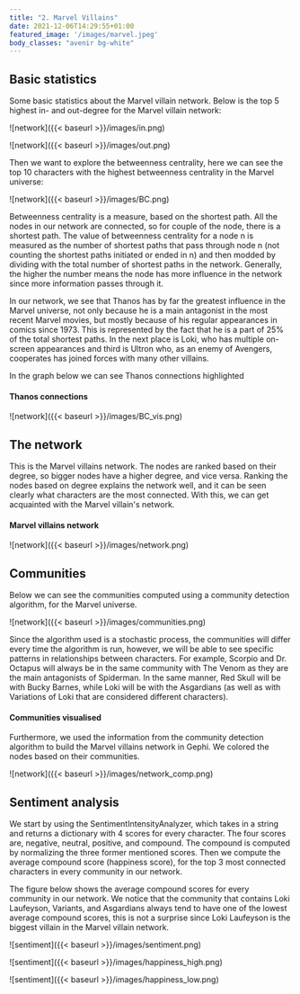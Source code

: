 ```yaml
---
title: "2. Marvel Villains"
date: 2021-12-06T14:29:55+01:00
featured_image: '/images/marvel.jpeg'
body_classes: "avenir bg-white"
---
```


## Basic statistics

Some basic statistics about the Marvel villain network. Below is the top 5 highest in- and out-degree for the Marvel villain network: 

![network]({{< baseurl >}}/images/in.png)

![network]({{< baseurl >}}/images/out.png)
 

Then we want to explore the betweenness centrality, here we can see the top 10 characters with the highest betweenness centrality in the Marvel universe:

![network]({{< baseurl >}}/images/BC.png)


Betweenness centrality is a measure, based on the shortest path. All the nodes in our network are connected, so for couple of the node, there is a shortest path. The value of betweenness centrality for a node n is measured as the number of shortest paths that pass through node n (not counting the shortest paths initiated or ended in n) and then modded by dividing with the total number of shortest paths in the network. Generally, the higher the number means the node has more influence in the network since more information passes through it.

In our network, we see that Thanos has by far the greatest influence in the Marvel universe, not only because he is a main antagonist in the most recent Marvel movies, but mostly because of his regular appearances in comics since 1973. This is represented by the fact that he is a part of 25% of the total shortest paths. In the next place is Loki, who has multiple on-screen appearances and third is Ultron who, as an enemy of Avengers, cooperates has joined forces with many other villains.

In the graph below we can see Thanos connections highlighted

#### Thanos connections
![network]({{< baseurl >}}/images/BC_vis.png)

## The network

This is the Marvel villains network. The nodes are ranked based on their degree, so bigger nodes have a higher degree, and vice versa. Ranking the nodes based on degree explains the network well, and it can be seen clearly what characters are the most connected. With this, we can get acquainted with the Marvel villain's network.

#### Marvel villains network

![network]({{< baseurl >}}/images/network.png)

## Communities

Below we can see the communities computed using a community detection algorithm, for the Marvel universe.  

![network]({{< baseurl >}}/images/communities.png)

Since the algorithm used is a stochastic process, the communities will differ every time the algorithm is run, however, we will be able to see specific patterns in relationships between characters. For example, Scorpio and Dr. Octapus will always be in the same community with The Venom as they are the main antagonists of Spiderman. In the same manner, Red Skull will be with Bucky Barnes, while Loki will be with the Asgardians (as well as with Variations of Loki that are considered different characters).

#### Communities visualised 

Furthermore, we used the information from the community detection algorithm to build the Marvel villains network in Gephi. We colored the nodes based on their communities.

![network]({{< baseurl >}}/images/network_comp.png)


## Sentiment analysis

We start by using the SentimentIntensityAnalyzer, which takes in a string and returns a dictionary with 4 scores for every character. The four scores are, negative, neutral, positive, and compound. The compound is computed by normalizing the three former mentioned scores. Then we compute the average compound score (happiness score), for the top 3 most connected characters in every community in our network.

The figure below shows the average compound scores for every community in our network. We notice that the community that contains Loki Laufeyson, Variants, and Asgardians always tend to have one of the lowest average compound scores, this is not a surprise since Loki Laufeyson is the biggest villain in the Marvel villain network.

![sentiment]({{< baseurl >}}/images/sentiment.png)

![sentiment]({{< baseurl >}}/images/happiness_high.png)


![sentiment]({{< baseurl >}}/images/happiness_low.png)


